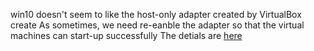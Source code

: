 win10 doesn't seem to like the host-only adapter created by VirtualBox create
As sometimes, we need re-eanble the adapter so that the virtual machines can start-up successfully
The detials are [here](https://www.virtualbox.org/ticket/14832)
